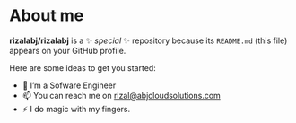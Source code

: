 # About me


**rizalabj/rizalabj** is a ✨ _special_ ✨ repository because its `README.md` (this file) appears on your GitHub profile.

Here are some ideas to get you started:

- 🌱 I’m a Sofware Engineer
- 📫 You can reach me on rizal@abjcloudsolutions.com
- ⚡ I do magic with my fingers.
